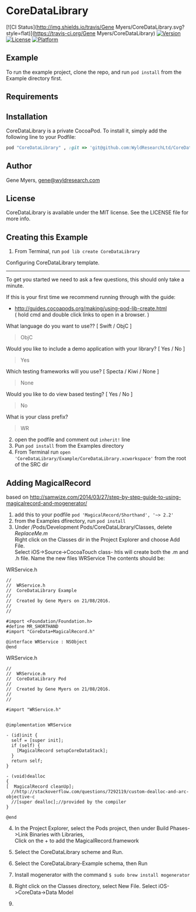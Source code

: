 # CoreDataLibrary

[![CI Status](http://img.shields.io/travis/Gene Myers/CoreDataLibrary.svg?style=flat)](https://travis-ci.org/Gene Myers/CoreDataLibrary)
[![Version](https://img.shields.io/cocoapods/v/CoreDataLibrary.svg?style=flat)](http://cocoapods.org/pods/CoreDataLibrary)
[![License](https://img.shields.io/cocoapods/l/CoreDataLibrary.svg?style=flat)](http://cocoapods.org/pods/CoreDataLibrary)
[![Platform](https://img.shields.io/cocoapods/p/CoreDataLibrary.svg?style=flat)](http://cocoapods.org/pods/CoreDataLibrary)

## Example

To run the example project, clone the repo, and run `pod install` from the Example directory first.

## Requirements

## Installation

CoreDataLibrary is a private CocoaPod. To install
it, simply add the following line to your Podfile:

```ruby
pod "CoreDataLibrary" , :git => 'git@github.com:WyldResearchLtd/CoreDataLibrary.git'
```

## Author

Gene Myers, gene@wyldresearch.com

## License

CoreDataLibrary is available under the MIT license. See the LICENSE file for more info.



## Creating this Example
1. From Terminal, run ```pod lib create CoreDataLibrary``` 

Configuring CoreDataLibrary template.  

------------------------------  

To get you started we need to ask a few questions, this should only take a minute.  
  
If this is your first time we recommend running through with the guide:   
- http://guides.cocoapods.org/making/using-pod-lib-create.html  
( hold cmd and double click links to open in a browser. )  
  
  
What language do you want to use?? [ Swift / ObjC ]  
> ObjC  
  
Would you like to include a demo application with your library? [ Yes / No ]  
> Yes  
  
Which testing frameworks will you use? [ Specta / Kiwi / None ]  
> None  
  
Would you like to do view based testing? [ Yes / No ]  
> No  
  
What is your class prefix?  
> WR  
  
  
2. open the podfile and comment out ```inherit!``` line
3. Pun ```pod install``` from the Examples directory
4. From Terminal run ```open 'CoreDataLibrary/Example/CoreDataLibrary.xcworkspace'``` from the root of the SRC dir

## Adding MagicalRecord  
based on http://samwize.com/2014/03/27/step-by-step-guide-to-using-magicalrecord-and-mogenerator/  
  
1. add this to your podfile ```pod 'MagicalRecord/Shorthand', '~> 2.2'```  
2. from the Examples dfirectory, run ```pod install```  
3. Under /Pods/Development Pods/CoreDataLibrary/Classes, delete *ReplaceMe.m*  
   Right click on the Classes dir in the Project Explorer and choose Add File.  
   Select iOS->Source->CocoaTouch class- htis will create both the .m and .h file. Name the new files WRService
   The contents should be:  
  
WRService.h  
```
//
//  WRService.h
//  CoreDataLibrary Example
//
//  Created by Gene Myers on 21/08/2016.
//
//

#import <Foundation/Foundation.h>
#define MR_SHORTHAND
#import "CoreData+MagicalRecord.h"

@interface WRService : NSObject
@end
```
  
WRService.h  
```
//
//  WRService.m
//  CoreDataLibrary Pod
//
//  Created by Gene Myers on 21/08/2016.
//
//

#import "WRService.h"


@implementation WRService

- (id)init {
  self = [super init];
  if (self) {
    [MagicalRecord setupCoreDataStack];
  }
  return self;
}

- (void)dealloc
{
[  MagicalRecord cleanUp];
  //http://stackoverflow.com/questions/7292119/custom-dealloc-and-arc-objective-c
  //[super dealloc];//provided by the compiler
}

@end
```
  
4. In the Project Explorer, select the Pods project, then under Build Phases->Link Binaries with Libraries,  
   Click on the + to add the MagicalRecord.framework  

5. Select the CoreDataLibrary scheme and Run.  
6. Select the CoreDataLibrary-Example schema, then Run  
7. Install mogenerator with the command ```$ sudo brew install mogenerator``` 
8. Right click on the Classes directory, select New File. Select iOS->CoreData->Data Model  
9. 











